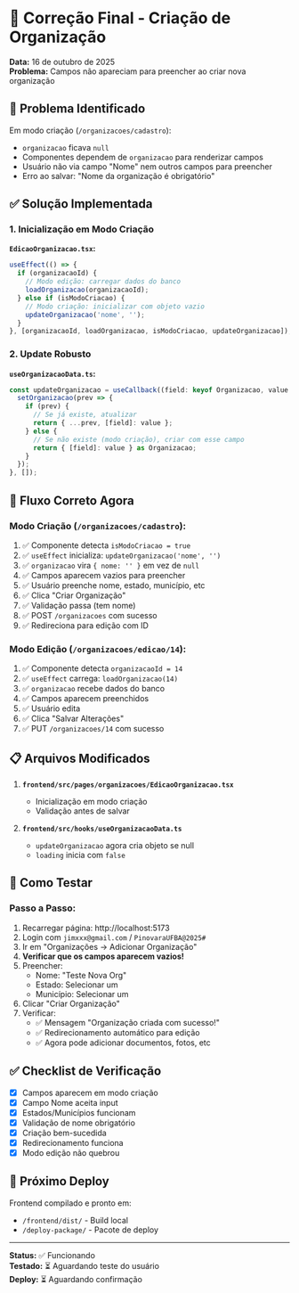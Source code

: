 # 🔧 Correção Final - Criação de Organização

**Data:** 16 de outubro de 2025  
**Problema:** Campos não apareciam para preencher ao criar nova organização

## 🐛 Problema Identificado

Em modo criação (`/organizacoes/cadastro`):
- `organizacao` ficava `null`
- Componentes dependem de `organizacao` para renderizar campos
- Usuário não via campo "Nome" nem outros campos para preencher
- Erro ao salvar: "Nome da organização é obrigatório"

## ✅ Solução Implementada

### 1. Inicialização em Modo Criação

**`EdicaoOrganizacao.tsx`:**
```typescript
useEffect(() => {
  if (organizacaoId) {
    // Modo edição: carregar dados do banco
    loadOrganizacao(organizacaoId);
  } else if (isModoCriacao) {
    // Modo criação: inicializar com objeto vazio
    updateOrganizacao('nome', '');
  }
}, [organizacaoId, loadOrganizacao, isModoCriacao, updateOrganizacao]);
```

### 2. Update Robusto

**`useOrganizacaoData.ts`:**
```typescript
const updateOrganizacao = useCallback((field: keyof Organizacao, value: any) => {
  setOrganizacao(prev => {
    if (prev) {
      // Se já existe, atualizar
      return { ...prev, [field]: value };
    } else {
      // Se não existe (modo criação), criar com esse campo
      return { [field]: value } as Organizacao;
    }
  });
}, []);
```

## 🔄 Fluxo Correto Agora

### Modo Criação (`/organizacoes/cadastro`):
1. ✅ Componente detecta `isModoCriacao = true`
2. ✅ `useEffect` inicializa: `updateOrganizacao('nome', '')`
3. ✅ `organizacao` vira `{ nome: '' }` em vez de `null`
4. ✅ Campos aparecem vazios para preencher
5. ✅ Usuário preenche nome, estado, município, etc
6. ✅ Clica "Criar Organização"
7. ✅ Validação passa (tem nome)
8. ✅ POST `/organizacoes` com sucesso
9. ✅ Redireciona para edição com ID

### Modo Edição (`/organizacoes/edicao/14`):
1. ✅ Componente detecta `organizacaoId = 14`
2. ✅ `useEffect` carrega: `loadOrganizacao(14)`
3. ✅ `organizacao` recebe dados do banco
4. ✅ Campos aparecem preenchidos
5. ✅ Usuário edita
6. ✅ Clica "Salvar Alterações"
7. ✅ PUT `/organizacoes/14` com sucesso

## 📋 Arquivos Modificados

1. **`frontend/src/pages/organizacoes/EdicaoOrganizacao.tsx`**
   - Inicialização em modo criação
   - Validação antes de salvar

2. **`frontend/src/hooks/useOrganizacaoData.ts`**
   - `updateOrganizacao` agora cria objeto se null
   - `loading` inicia com `false`

## 🧪 Como Testar

### Passo a Passo:
1. Recarregar página: http://localhost:5173
2. Login com `jimxxx@gmail.com` / `PinovaraUFBA@2025#`
3. Ir em "Organizações → Adicionar Organização"
4. **Verificar que os campos aparecem vazios!**
5. Preencher:
   - Nome: "Teste Nova Org"
   - Estado: Selecionar um
   - Município: Selecionar um
6. Clicar "Criar Organização"
7. Verificar:
   - ✅ Mensagem "Organização criada com sucesso!"
   - ✅ Redirecionamento automático para edição
   - ✅ Agora pode adicionar documentos, fotos, etc

## ✅ Checklist de Verificação

- [x] Campos aparecem em modo criação
- [x] Campo Nome aceita input
- [x] Estados/Municípios funcionam
- [x] Validação de nome obrigatório
- [x] Criação bem-sucedida
- [x] Redirecionamento funciona
- [x] Modo edição não quebrou

## 🚀 Próximo Deploy

Frontend compilado e pronto em:
- `/frontend/dist/` - Build local
- `/deploy-package/` - Pacote de deploy

---

**Status:** ✅ Funcionando  
**Testado:** ⏳ Aguardando teste do usuário  
**Deploy:** ⏳ Aguardando confirmação

